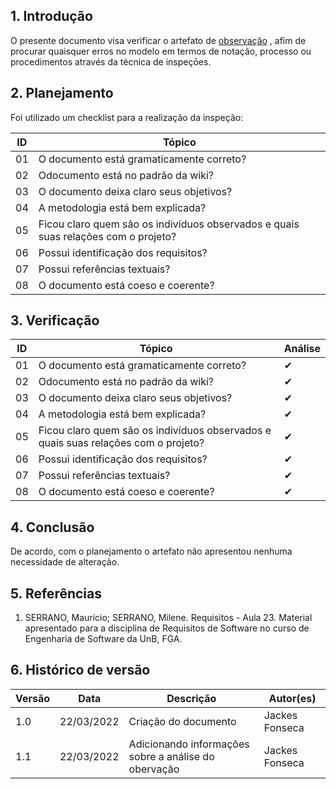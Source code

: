 ## 1. Introdução

O presente documento visa verificar o artefato de [observação](../../../../elicitacao/tecnicas-elicitacao/observacao.md) , afim de procurar quaisquer erros no modelo em termos de notação, processo ou procedimentos através da técnica de inspeçōes.

## 2. Planejamento

Foi utilizado um checklist para a realização da inspeção:

| ID  | Tópico                                                                             |
| --- | ---------------------------------------------------------------------------------- |
| 01  | O documento está gramaticamente correto?                                           |
| 02  | Odocumento está no padrão da wiki?                                                 |
| 03  | O documento deixa claro seus objetivos?                                            |
| 04  | A metodologia está bem explicada?                                                  |
| 05  | Ficou claro quem são os indivíduos observados e quais suas relações com o projeto? |
| 06  | Possui identificação dos requisitos?                                               |
| 07  | Possui referências textuais?                                                       |
| 08  | O documento está coeso e coerente?                                                 |


## 3. Verificação

| ID  | Tópico                                                                             | Análise |
| --- | ---------------------------------------------------------------------------------- | ------- |
| 01  | O documento está gramaticamente correto?                                           | ✔       |
| 02  | Odocumento está no padrão da wiki?                                                 | ✔       |
| 03  | O documento deixa claro seus objetivos?                                            | ✔       |
| 04  | A metodologia está bem explicada?                                                  | ✔       |
| 05  | Ficou claro quem são os indivíduos observados e quais suas relações com o projeto? | ✔       |
| 06  | Possui identificação dos requisitos?                                               | ✔       |
| 07  | Possui referências textuais?                                                       | ✔       |
| 08  | O documento está coeso e coerente?                                                 | ✔       |

## 4. Conclusão

De acordo, com o planejamento o artefato não apresentou nenhuma necessidade de alteração.

## 5. Referências

1. SERRANO, Maurício; SERRANO, Milene. Requisitos - Aula 23. Material apresentado para a disciplina de Requisitos de Software no curso de Engenharia de Software da UnB, FGA.

## 6. Histórico de versão 

| Versão | Data       | Descrição                                            | Autor(es)      |
| ------ | ---------- | ---------------------------------------------------- | -------------- |
| 1.0    | 22/03/2022 | Criação do documento                                 | Jackes Fonseca |
| 1.1    | 22/03/2022 | Adicionando informações sobre a análise do obervação | Jackes Fonseca |
